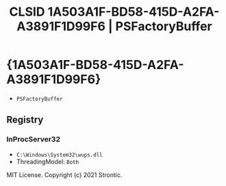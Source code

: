 ﻿---
title: "CLSID 1A503A1F-BD58-415D-A2FA-A3891F1D99F6 | PSFactoryBuffer"
excerpt: What is COM-Object CLSID 1A503A1F-BD58-415D-A2FA-A3891F1D99F6?
---

# {1A503A1F-BD58-415D-A2FA-A3891F1D99F6}

* `PSFactoryBuffer`

## Registry


### InProcServer32

* `C:\Windows\System32\wups.dll`
* ThreadingModel: `Both`

MIT License. Copyright (c) 2021 Strontic.


